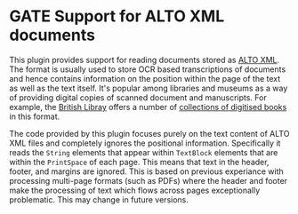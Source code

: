 # GATE Support for ALTO XML documents

This plugin provides support for reading documents stored as [ALTO XML](https://en.wikipedia.org/wiki/ALTO_(XML)). The format is usually used to store OCR based transcriptions of documents and hence contains information on the position within the page of the text as well as the text itself. It's popular among libraries and museums as a way of providing digital copies of scanned document and manuscripts. For example, the [British Libray](https://www.bl.uk/) offers a number of [collections of digitised books](https://data.bl.uk/digbks/) in this format.

The code provided by this plugin focuses purely on the text content of ALTO XML files and completely ignores the positional information. Specifically it reads the `String` elements that appear within `TextBlock` elements that are within the `PrintSpace` of each page. This means that text in the header, footer, and margins are ignored. This is based on previous experiance with processing multi-page formats (such as PDFs) where the header and footer make the processing of text which flows across pages exceptionally problematic. This may change in future versions.
